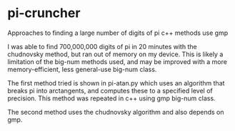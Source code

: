 # pi-cruncher
Approaches to finding a large number of digits of pi
c++ methods use gmp

I was able to find 700,000,000 digits of pi in 20 minutes with the chudnovsky method, but ran out of memory on my device.
This is likely a limitation of the big-num methods used, and may be improved with a more memory-efficient,
less general-use big-num class.

The first method tried is shown in pi-atan.py which uses an algorithm that breaks pi into arctangents, and computes these to 
a specified level of precision.
This method was repeated in c++ using gmp big-num class.

The second method uses the chudnovsky algorithm and also depends on gmp.
